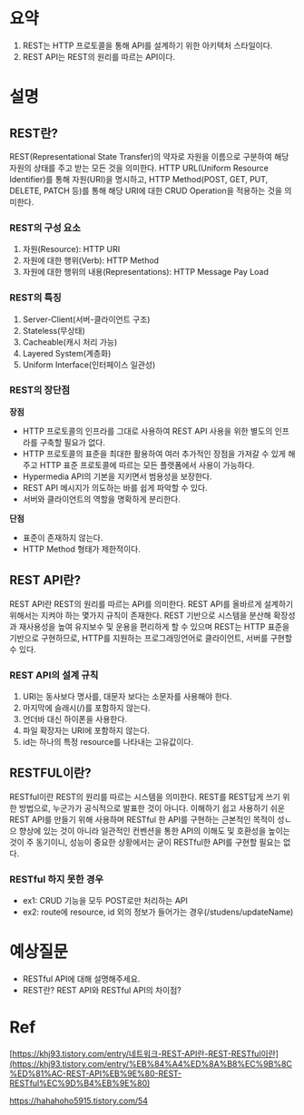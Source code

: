 # 요약

1. REST는 HTTP 프로토콜을 통해 API를 설계하기 위한 아키텍처 스타일이다.
2. REST API는 REST의 원리를 따르는 API이다.

# 설명

## REST란?

REST(Representational State Transfer)의 약자로 자원을 이름으로 구분하여 해당 자원의 상태를 주고 받는 모든 것을 의미한다. HTTP URL(Uniform Resource Identifier)를 통해 자원(URI)을 명시하고, HTTP Method(POST, GET, PUT, DELETE, PATCH 등)를 통해 해당 URI에 대한 CRUD Operation을 적용하는 것을 의미한다.

### REST의 구성 요소

1. 자원(Resource): HTTP URI
2. 자원에 대한 행위(Verb): HTTP Method
3. 자원에 대한 행위의 내용(Representations): HTTP Message Pay Load

### REST의 특징

1. Server-Client(서버-클라이언트 구조)
2. Stateless(무상태)
3. Cacheable(캐시 처리 가능)
4. Layered System(계층화)
5. Uniform Interface(인터페이스 일관성)

### REST의 장단점

**장점**

- HTTP 프로토콜의 인프라를 그대로 사용하여 REST API 사용을 위한 별도의 인프라를 구축할 필요가 없다.
- HTTP 프로토콜의 표준을 최대한 활용하여 여러 추가적인 장점을 가져갈 수 있게 해주고 HTTP 표준 프로토콜에 따르는 모든 플랫폼에서 사용이 가능하다.
- Hypermedia API의 기본을 지키면서 범용성을 보장한다.
- REST API 메시지가 의도하는 바를 쉽게 파악할 수 있다.
- 서버와 클라이언트의 역할을 명확하게 분리한다.

**단점**

- 표준이 존재하지 않는다.
- HTTP Method 형태가 제한적이다.

## REST API란?

REST API란 REST의 원리를 따르는 API를 의미한다. REST API를 올바르게 설계하기 위해서는 지켜야 하는 몇가지 규칙이 존재한다. REST 기반으로 시스템을 분산해 확장성과 재사용성을 높여 유지보수 및 운용을 편리하게 할 수 있으며 REST는 HTTP 표준을 기반으로 구현하므로, HTTP를 지원하는 프로그래밍언어로 클라이언트, 서버를 구현할 수 있다.

### REST API의 설계 규칙

1. URI는 동사보다 명사를, 대문자 보다는 소문자를 사용해야 한다.
2. 마지막에 슬래시(/)를 포함하지 않는다.
3. 언더바 대신 하이폰을 사용한다.
4. 파일 확장자는 URI에 포함하지 않는다.
5. id는 하나의 특정 resource를 나타내는 고유값이다.

## RESTFUL이란?

RESTful이란 REST의 원리를 따르는 시스템을 의미한다. REST를 REST답게 쓰기 위한 방법으로, 누군가가 공식적으로 발표한 것이 아니다. 이해하기 쉽고 사용하기 쉬운 REST API를 만들기 위해 사용하며 RESTful 한 API를 구현하는 근본적인 목적이 성ㄴ으 향상에 있는 것이 아니라 일관적인 컨벤션을 통한 API의 이해도 및 호환성을 높이는 것이 주 동기이니, 성능이 중요한 상황에서는 굳이 RESTful한 API를 구현할 필요는 없다.

### RESTful 하지 못한 경우

- ex1: CRUD 기능을 모두 POST로만 처리하는 API
- ex2: route에 resource, id 외의 정보가 들어가는 경우(/studens/updateName)

# 예상질문

- RESTful API에 대해 설명해주세요.
- REST란? REST API와 RESTful API의 차이점?

# Ref

[https://khj93.tistory.com/entry/네트워크-REST-API란-REST-RESTful이란](https://khj93.tistory.com/entry/%EB%84%A4%ED%8A%B8%EC%9B%8C%ED%81%AC-REST-API%EB%9E%80-REST-RESTful%EC%9D%B4%EB%9E%80)

https://hahahoho5915.tistory.com/54
